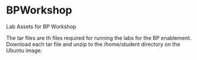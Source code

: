 # BPWorkshop
Lab Assets for BP Workshop

The tar files are th files required for running the labs for the BP enablement. 
Download each tar file and unzip to the /home/student directory on the Ubuntu image.

